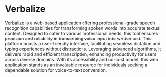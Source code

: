 # Verbalize

[Verbalize]([url](https://personalverbalize.vercel.app/)) is a web-based application offering professional-grade speech recognition capabilities for transforming spoken words into accurate textual content. Designed to cater to various professional needs, this tool ensures precision and reliability in transcribing voice input into written text. This platform boasts a user-friendly interface, facilitating seamless dictation and typing experiences without distractions. Leveraging advanced algorithms, it delivers rapid and efficient transcription, enhancing productivity for users across diverse domains. With its accessibility and no-cost model, this web application stands as an invaluable resource for individuals seeking a dependable solution for voice-to-text conversion.
